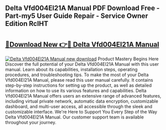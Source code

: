 ## Delta Vfd004El21A Manual PDF Download Free - Part-my5 User Guide Repair - Service Owner Edition RcIHT

# <h2><a href="http://bc98251.oget.top/?id=Delta+Vfd004El21A+Manual">🔗Download New 👉🔴 Delta Vfd004El21A Manual</a></h2>

[![Delta Vfd004El21A Manual new download](https://i.imgur.com/5g1atiW.png)](http://bc98251.oget.top/?id=Delta+Vfd004El21A+Manual)
Product Mastery Begins Here Discover the full potential of your Delta Vfd004El21A Manual with this user manual. Learn about its capabilities, installation steps, operating procedures, and troubleshooting tips. To make the most of your Delta Vfd004El21A Manual, please read this user manual carefully. It contains step-by-step instructions for setting up the product, as well as detailed information on how to use its various features and capabilities. Delta Vfd004El21A Manual offers users an extensive range of advanced features, including virtual private network, automatic data encryption, customizable dashboard, and multi-user access, all accessible through the sleek and customizable interface. We're Here to Support You Every Step of the Way Delta Vfd004El21A Manual. Our customer support team is available throughout your journey.

